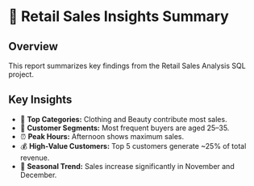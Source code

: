 # 🧠 Retail Sales Insights Summary

## Overview
This report summarizes key findings from the Retail Sales Analysis SQL project.

## Key Insights
- 🧾 **Top Categories:** Clothing and Beauty contribute most sales.
- 👥 **Customer Segments:** Most frequent buyers are aged 25–35.
- ⏰ **Peak Hours:** Afternoon shows maximum sales.
- 💰 **High-Value Customers:** Top 5 customers generate ~25% of total revenue.
- 📅 **Seasonal Trend:** Sales increase significantly in November and December.

